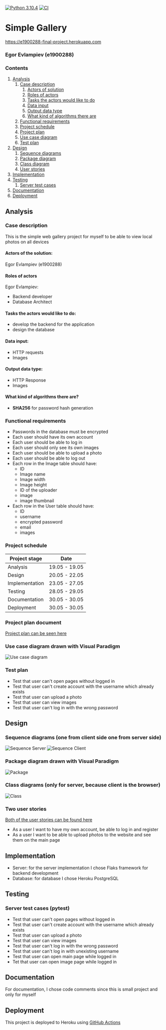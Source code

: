 [![Python 3.10.4](https://img.shields.io/badge/python-3.10-blue.svg?style=flat&logo=python)](https://www.python.org/downloads/release/python-314/)
[![CI](https://github.com/bobokrut/e1900288-final-project/actions/workflows/ci.yml/badge.svg)](https://github.com/bobokrut/e1900288-final-project/actions)

# Simple Gallery
https://e1900288-final-project.herokuapp.com
### Egor Evlampiev (e1900288)

### Contents
1. [Analysis](#analysis)
   1. [Case description](#case-description)
      1. [Actors of solution](#actors-of-the-solution)
      2. [Roles of actors](#roles-of-actors)
      3. [Tasks the actors would like to do](#tasks-the-actors-would-like-to-do)
      4. [Data input](#data-input)
      5. [Output data type](#output-data-type)
      6. [What kind of algorithms there are](#what-kind-of-algorithms-there-are)
   2. [Functional requirements](#functional-requirements)
   3. [Project schedule](#project-schedule)
   4. [Project plan](#project-plan-document)
   5. [Use case diagram](#use-case-diagram-drawn-with-visual-paradigm)
   6. [Test plan](#test-plan)
2. [Design](#design)
   1. [Sequence diagrams](#sequence-diagrams-one-from-client-side-one-from-server-side)
   2. [Package diagram](#package-diagram-drawn-with-visual-paradigm)
   3. [Class diagram](#class-diagrams-only-for-server-because-client-is-the-browser)
   4. [User stories](#two-user-stories)
3. [Implementation](#implementation)
4. [Testing](#testing)
   1. [Server test cases](#server-test-cases-pytest)
5. [Documentation](#documentation)
6. [Deployment](#deployment)

## Analysis

### Case description

This is the simple web gallery project for myself to be able to view local photos on all devices

#### Actors of the solution:
Egor Evlampiev (e1900288)
#### Roles of actors
Egor Evlampiev:
* Backend developer
* Database Architect

#### Tasks the actors would like to do:
* develop the backend for the application
* design the database

#### Data input:
* HTTP requests
* Images

#### Output data type:
* HTTP Response
* Images 

#### What kind of algorithms there are?
* **SHA256** for password hash generation
    
### Functional requirements
* Passwords in the database must be encrypted
* Each user should have its own account
* Each user should be able to log in
* Each user should only see its own images
* Each user should be able to upload a photo
* Each user should be able to log out
* Each row in the Image table should have:
  * ID
  * Image name
  * Image width
  * Image height
  * ID of the uploader
  * image
  * image thumbnail
* Each row in the User table should have:
  * ID
  * username
  * encrypted password
  * email
  * images

### Project schedule
| Project stage   | Date          |
|-----------------|---------------|
| Analysis        | 19.05 - 19.05 |
 | Design          | 20.05 - 22.05 | 
 | Implementation  | 23.05 - 27.05 | 
 | Testing         | 28.05 - 29.05 | 
 | Documentation   | 30.05 - 30.05 | 
 | Deployment      | 30.05 - 30.05 | 

### Project plan document 
[Project plan can be seen here](Project%20Plan.md)
### Use case diagram drawn with Visual Paradigm
![Use case diagram](.github/images/Client_Use_Case_Diagram.jpg?raw=true "Use case")


### Test plan
* Test that user can't open pages without logged in
* Test that user can't create account with the username which already exists
* Test that user can upload a photo
* Test that user can view images
* Test that user can't log in with the wrong password

## Design

### Sequence diagrams (one from client side one from server side)
![Sequence Server](.github/images/View_Gallery_Server.jpg?raw=true "Sequence Server")
![Sequence Client](.github/images/View_Gallery_User.jpg?raw=true "Sequence Client")
### Package diagram drawn with Visual Paradigm
![Package](.github/images/Server_Package_Diagram.jpg?raw=true "Package")
### Class diagrams (only for server, because client is the browser)
![Class](.github/images/Server_Class_Diagram.jpg?raw=true "Class")

### Two user stories
[Both of the user stories can be found here](https://github.com/bobokrut/e1900288-final-project/projects/1)
* As a user I want to have my own account, be able to log in and register
* As a user I want to be able to upload photos to the website and see them on the main page

## Implementation

* Server: for the server implementation I chose Flaks framework for backend development
* Database: for database I chose Heroku PostgreSQL

## Testing

### Server test cases (pytest)
* Test that user can't open pages without logged in
* Test that user can't create account with the username which already exists
* Test that user can upload a photo
* Test that user can view images
* Test that user can't log in with the wrong password
* Test that user can't log in with unexisting username
* Test that user can open main page while logged in
* Tet that user can open image page while logged in

## Documentation
For documentation, I chose code comments since this is small project and only for myself 

## Deployment

This project is deployed to Heroku using [GitHub Actions](https://github.com/bobokrut/e1900288-final-project/actions)

